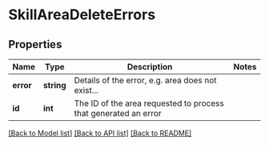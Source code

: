 # SkillAreaDeleteErrors

## Properties
Name | Type | Description | Notes
------------ | ------------- | ------------- | -------------
**error** | **string** | Details of the error, e.g. area does not exist... | 
**id** | **int** | The ID of the area requested to process that generated an error | 

[[Back to Model list]](../README.md#documentation-for-models) [[Back to API list]](../README.md#documentation-for-api-endpoints) [[Back to README]](../README.md)



